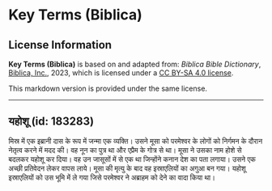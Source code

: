 # Key Terms (Biblica)

## License Information

**Key Terms (Biblica)** is based on and adapted from: _Biblica Bible Dictionary_, [Biblica, Inc.](https://www.biblica.com/), 2023, which is licensed under a [CC BY-SA 4.0 license](https://creativecommons.org/licenses/by-sa/4.0/legalcode.en).

This markdown version is provided under the same license.



--------------------------------

## यहोशू (id: 183283)

मिस्र में एक इब्रानी दास के रूप में जन्मा एक व्यक्ति। उसने मूसा को परमेश्वर के लोगों को निर्गमन के दौरान नेतृत्व करने में मदद की। वह नून का पुत्र था और एप्रैम के गोत्र से था। मूसा ने उसका नाम होशे से बदलकर यहोशू कर दिया। वह उन जासूसों में से एक था जिन्होंने कनान देश का पता लगाया। उसने एक अच्छी प्रतिवेदन लेकर वापस लाये। मूसा की मृत्यु के बाद वह इस्राएलियों का अगुआ बन गया। यहोशू इस्राएलियों को उस भूमि में ले गया जिसे परमेश्वर ने अब्राहम को देने का वादा किया था।


